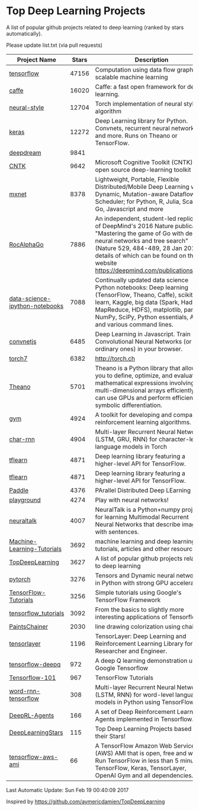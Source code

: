 # Top Deep Learning Projects
A list of popular github projects related to deep learning (ranked by stars automatically).

Please update list.txt (via pull requests)

| Project Name| Stars | Description 
| ------- | ------ | ------  
| [tensorflow](https://github.com/tensorflow/tensorflow) | 47156 | Computation using data flow graphs for scalable machine learning |  
| [caffe](https://github.com/BVLC/caffe) | 16020 | Caffe: a fast open framework for deep learning. |  
| [neural-style](https://github.com/jcjohnson/neural-style) | 12704 | Torch implementation of neural style algorithm |  
| [keras](https://github.com/fchollet/keras) | 12272 | Deep Learning library for Python. Convnets, recurrent neural networks, and more. Runs on Theano or TensorFlow. |  
| [deepdream](https://github.com/google/deepdream) | 9841 |  |  
| [CNTK](https://github.com/Microsoft/CNTK) | 9642 | Microsoft Cognitive Toolkit (CNTK), an open source deep-learning toolkit |  
| [mxnet](https://github.com/dmlc/mxnet) | 8378 | Lightweight, Portable, Flexible Distributed/Mobile Deep Learning with Dynamic, Mutation-aware Dataflow Dep Scheduler; for Python, R, Julia, Scala, Go, Javascript and more |  
| [RocAlphaGo](https://github.com/Rochester-NRT/RocAlphaGo) | 7886 | An independent, student-led replication of DeepMind's 2016 Nature publication, "Mastering the game of Go with deep neural networks and tree search" (Nature 529, 484-489, 28 Jan 2016), details of which can be found on their website https://deepmind.com/publications.html. |  
| [data-science-ipython-notebooks](https://github.com/donnemartin/data-science-ipython-notebooks) | 7088 | Continually updated data science Python notebooks: Deep learning (TensorFlow, Theano, Caffe), scikit-learn, Kaggle, big data (Spark, Hadoop MapReduce, HDFS), matplotlib, pandas, NumPy, SciPy, Python essentials, AWS, and various command lines. |  
| [convnetjs](https://github.com/karpathy/convnetjs) | 6485 | Deep Learning in Javascript. Train Convolutional Neural Networks (or ordinary ones) in your browser. |  
| [torch7](https://github.com/torch/torch7) | 6382 | http://torch.ch |  
| [Theano](https://github.com/Theano/Theano) | 5701 | Theano is a Python library that allows you to define, optimize, and evaluate mathematical expressions involving multi-dimensional arrays efficiently. It can use GPUs and perform efficient symbolic differentiation. |  
| [gym](https://github.com/openai/gym) | 4924 | A toolkit for developing and comparing reinforcement learning algorithms. |  
| [char-rnn](https://github.com/karpathy/char-rnn) | 4904 | Multi-layer Recurrent Neural Networks (LSTM, GRU, RNN) for character-level language models in Torch |  
| [tflearn](https://github.com/tflearn/tflearn) | 4871 | Deep learning library featuring a higher-level API for TensorFlow. |  
| [tflearn](https://github.com/tflearn/tflearn) | 4871 | Deep learning library featuring a higher-level API for TensorFlow. |  
| [Paddle](https://github.com/PaddlePaddle/Paddle) | 4376 | PArallel Distributed Deep LEarning |  
| [playground](https://github.com/tensorflow/playground) | 4274 | Play with neural networks! |  
| [neuraltalk](https://github.com/karpathy/neuraltalk) | 4007 | NeuralTalk is a Python+numpy project for learning Multimodal Recurrent Neural Networks that describe images with sentences. |  
| [Machine-Learning-Tutorials](https://github.com/ujjwalkarn/Machine-Learning-Tutorials) | 3692 | machine learning and deep learning tutorials, articles and other resources  |  
| [TopDeepLearning](https://github.com/aymericdamien/TopDeepLearning) | 3627 | A list of popular github projects related to deep learning |  
| [pytorch](https://github.com/pytorch/pytorch) | 3276 | Tensors and Dynamic neural networks in Python  with strong GPU acceleration |  
| [TensorFlow-Tutorials](https://github.com/nlintz/TensorFlow-Tutorials) | 3256 | Simple tutorials using Google's TensorFlow Framework |  
| [tensorflow_tutorials](https://github.com/pkmital/tensorflow_tutorials) | 3092 | From the basics to slightly more interesting applications of Tensorflow |  
| [PaintsChainer](https://github.com/pfnet/PaintsChainer) | 2030 | line drawing colorization using chainer |  
| [tensorlayer](https://github.com/zsdonghao/tensorlayer) | 1196 | TensorLayer: Deep Learning and Reinforcement Learning Library for Researcher and Engineer. |  
| [tensorflow-deepq](https://github.com/nivwusquorum/tensorflow-deepq) | 972 | A deep Q learning demonstration using Google Tensorflow |  
| [Tensorflow-101](https://github.com/sjchoi86/Tensorflow-101) | 967 | TensorFlow Tutorials |  
| [word-rnn-tensorflow](https://github.com/hunkim/word-rnn-tensorflow) | 308 | Multi-layer Recurrent Neural Networks (LSTM, RNN) for word-level language models in Python using TensorFlow. |  
| [DeepRL-Agents](https://github.com/awjuliani/DeepRL-Agents) | 166 | A set of Deep Reinforcement Learning Agents implemented in Tensorflow. |  
| [DeepLearningStars](https://github.com/hunkim/DeepLearningStars) | 115 | Top Deep Learning Projects based on their Stars! |  
| [tensorflow-aws-ami](https://github.com/ritchieng/tensorflow-aws-ami) | 66 | A TensorFlow Amazon Web Service (AWS) AMI that is open, free and works. Run TensorFlow in less than 5 minutes. TensorFlow, Keras, TensorLayer, OpenAI Gym and all dependencies. |  

Last Automatic Update: Sun Feb 19 00:40:09 2017

Inspired by https://github.com/aymericdamien/TopDeepLearning